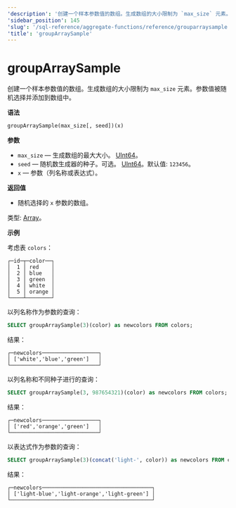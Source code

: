 ```yaml
---
'description': '创建一个样本参数值的数组。生成数组的大小限制为 `max_size` 元素。参数值是随机选择并添加到数组中的。'
'sidebar_position': 145
'slug': '/sql-reference/aggregate-functions/reference/grouparraysample'
'title': 'groupArraySample'
---
```



# groupArraySample

创建一个样本参数值的数组。生成数组的大小限制为 `max_size` 元素。参数值被随机选择并添加到数组中。

**语法**

```sql
groupArraySample(max_size[, seed])(x)
```

**参数**

- `max_size` — 生成数组的最大大小。 [UInt64](../../data-types/int-uint.md)。
- `seed` — 随机数生成器的种子。可选。 [UInt64](../../data-types/int-uint.md)。默认值: `123456`。
- `x` — 参数（列名称或表达式）。

**返回值**

- 随机选择的 `x` 参数的数组。

类型: [Array](../../data-types/array.md)。

**示例**

考虑表 `colors`：

```text
┌─id─┬─color──┐
│  1 │ red    │
│  2 │ blue   │
│  3 │ green  │
│  4 │ white  │
│  5 │ orange │
└────┴────────┘
```

以列名称作为参数的查询：

```sql
SELECT groupArraySample(3)(color) as newcolors FROM colors;
```

结果：

```text
┌─newcolors──────────────────┐
│ ['white','blue','green']   │
└────────────────────────────┘
```

以列名称和不同种子进行的查询：

```sql
SELECT groupArraySample(3, 987654321)(color) as newcolors FROM colors;
```

结果：

```text
┌─newcolors──────────────────┐
│ ['red','orange','green']   │
└────────────────────────────┘
```

以表达式作为参数的查询：

```sql
SELECT groupArraySample(3)(concat('light-', color)) as newcolors FROM colors;
```

结果：

```text
┌─newcolors───────────────────────────────────┐
│ ['light-blue','light-orange','light-green'] │
└─────────────────────────────────────────────┘
```

